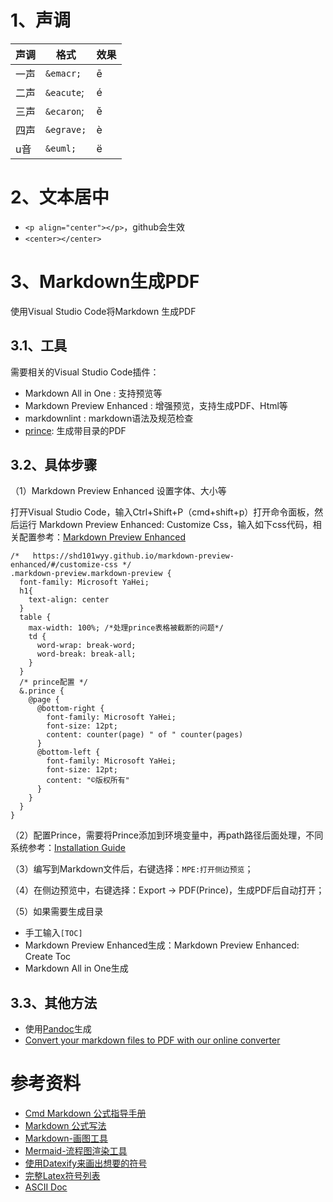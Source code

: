 # 1、声调

声调 | 格式 | 效果
----|------|-----
一声|	`&emacr;`	| &emacr;
二声|`&eacute`;|	&eacute;
三声|	`&ecaron`;| &ecaron;
四声|	`&egrave;`| &egrave;
u音|	`&euml;`	| &euml;

# 2、文本居中

- `<p align="center"></p>`，github会生效
- `<center></center>`

# 3、Markdown生成PDF

使用Visual Studio Code将Markdown 生成PDF

## 3.1、工具

需要相关的Visual Studio Code插件：
- Markdown All in One : 支持预览等
- Markdown Preview Enhanced : 增强预览，支持生成PDF、Html等
- markdownlint : markdown语法及规范检查
- [prince](https://www.princexml.com/): 生成带目录的PDF

## 3.2、具体步骤

（1）Markdown Preview Enhanced 设置字体、大小等

打开Visual Studio Code，输入Ctrl+Shift+P（cmd+shift+p）打开命令面板，然后运行 Markdown Preview Enhanced: Customize Css，输入如下css代码，相关配置参考：[Markdown Preview Enhanced](https://shd101wyy.github.io/markdown-preview-enhanced/#/zh-cn/)
```less
/*   https://shd101wyy.github.io/markdown-preview-enhanced/#/customize-css */
.markdown-preview.markdown-preview {
  font-family: Microsoft YaHei;
  h1{
    text-align: center
  }
  table {
    max-width: 100%; /*处理prince表格被截断的问题*/
    td {
      word-wrap: break-word;
      word-break: break-all;
    }
  }
  /* prince配置 */
  &.prince {
    @page {
      @bottom-right {
        font-family: Microsoft YaHei;
        font-size: 12pt;
        content: counter(page) " of " counter(pages)
      }
      @bottom-left {
        font-family: Microsoft YaHei;
        font-size: 12pt;
        content: "©版权所有"
      }
    }
  }
}
```
（2）配置Prince，需要将Prince添加到环境变量中，再path路径后面处理，不同系统参考：[Installation Guide](https://www.princexml.com/doc/installing/)

（3）编写到Markdown文件后，右键选择：`MPE:打开侧边预览`；

（4）在侧边预览中，右键选择：Export -> PDF(Prince)，生成PDF后自动打开；

（5）如果需要生成目录
- 手工输入`[TOC]`
- Markdown Preview Enhanced生成：Markdown Preview Enhanced: Create Toc
- Markdown All in One生成

## 3.3、其他方法

- 使用[Pandoc](https://pandoc.org/)生成
- [Convert your markdown files to PDF with our online converter](https://www.markdowntopdf.com/)

# 参考资料

- [Cmd Markdown 公式指导手册](https://www.zybuluo.com/codeep/note/163962)
- [Markdown 公式写法](https://www.jianshu.com/p/e74eb43960a1)
- [Markdown-画图工具](https://mermaid-js.github.io/mermaid/#/)
- [Mermaid-流程图渲染工具](https://mermaid.js.org/)
- [使用Datexify来画出想要的符号](http://detexify.kirelabs.org/classify.html)
- [完整Latex符号列表](https://mirror.its.dal.ca/ctan/info/symbols/comprehensive/symbols-a4.pdf)
- [ASCII Doc](https://asciidoc.org/)
